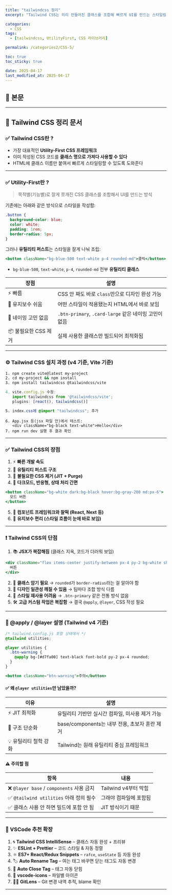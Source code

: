 ```yaml
---
title: "tailwindcss 정리"
excerpt: "Tailwind CSS는 미리 만들어진 클래스를 조합해 빠르게 UI를 만드는 스타일링 도구예요. 설치 방법부터 장단점을 정리해봤습니다."

categories:
  - CSS
tags:
  - [tailwindcss, UtilityFirst, CSS 라이브러리]

permalink: /categories2/CSS-5/

toc: true
toc_sticky: true

date: 2025-04-17
last_modified_at: 2025-04-17
---
```


## 🦥 본문

---

## 🌟 Tailwind CSS 정리 문서

### ✅ Tailwind CSS란 ?

- 가장 대표적인 **Utility-First CSS 프레임워크**
- 이미 작성된 CSS 코드를 **클래스 명으로 가져다 사용할 수 있다**
- HTML에 클래스 이름만 붙여서 빠르게 스타일링할 수 있도록 도와준다

---

### ✅ Utility-First란 ?

> 목적별(기능별)로 잘게 쪼개진 CSS 클래스를 조합해서 UI를 만드는 방식

기존에는 아래와 같은 방식으로 스타일을 작성함:

```css
.button {
  background-color: blue;
  color: white;
  padding: 1rem;
  border-radius: 5px;
}
```

그러나 **유틸리티 퍼스트**는 스타일을 잘게 나눠 조립:

```jsx
<button className="bg-blue-500 text-white p-4 rounded-md">클릭</button>
```

- `bg-blue-500`, `text-white`, `p-4`, `rounded-md` 전부 **유틸리티 클래스**

| 장점                 | 설명                                                  |
| -------------------- | ----------------------------------------------------- |
| ⚡ 빠름              | CSS 안 짜도 바로 `class`만으로 디자인 완성 가능       |
| 🔧 유지보수 쉬움     | 어떤 스타일이 적용됐는지 HTML에서 바로 보임           |
| 🤔 네이밍 고민 없음  | `.btn-primary`, `.card-large` 같은 네이밍 고민이 없음 |
| 📦 불필요한 CSS 제거 | 실제 사용한 클래스만 빌드되어 최적화됨                |

---

### ⚙️ Tailwind CSS 설치 과정 (v4 기준, Vite 기준)

```bash
1. npm create vite@latest my-project
2. cd my-project && npm install
3. npm install tailwindcss @tailwindcss/vite
```

```js
4. vite.config.js 수정:
   import tailwindcss from '@tailwindcss/vite';
   plugins: [react(), tailwindcss()]
```

```css
5. index.css에 @import "tailwindcss"; 추가
```

```
6. App.jsx 등(jsx 파일 안)에서 테스트:
   <div className="bg-black text-white">Hello</div>
7. npm run dev 실행 후 결과 확인
```

---

### ✅ Tailwind CSS의 장점

1. ⚡ **빠른 개발 속도**
2. 🧱 **유틸리티 퍼스트 구조**
3. 🧹 **불필요한 CSS 제거 (JIT + Purge)**
4. 🌙 **다크모드, 반응형, 상태 처리 간편**

```jsx
<button className="bg-white dark:bg-black hover:bg-gray-200 md:px-6">
  모드 버튼
</button>
```

5. 🔄 **컴포넌트 프레임워크와 찰떡 (React, Next 등)**
6. 🧘 **유지보수 편리 (스타일 흐름이 눈에 바로 보임)**

---

### ❗ Tailwind CSS의 단점

1. 📚 **JSX가 복잡해짐** (클래스 지옥, 코드가 더러워 보임)

```jsx
<div className="flex items-center justify-between px-4 py-2 bg-white shadow rounded-lg text-sm font-medium text-gray-700 hover:text-blue-500 hover:bg-gray-100 transition duration-150 ease-in-out">
  버튼
</div>
```

2. 🧠 **클래스 암기 필요** → `rounded`가 `border-radius`라는 걸 알아야 함
3. 🎨 **디자인 일관성 깨질 수 있음** → 팀마다 조합 방식 다름
4. 🔁 **스타일 재사용 어려움** → `.btn-primary` 같은 전통 방식 없음
5. 🛠 **고급 커스텀 작업은 복잡함** → 결국 `@apply`, `@layer`, CSS 작성 필요

---

### 🧵 @apply / @layer 설명 (Tailwind v4 기준)

```css
/* tailwind.config.js 포함 상태에서 */
@tailwind utilities;

@layer utilities {
  .btn-warning {
    @apply bg-[#d7fa00] text-black font-bold py-2 px-4 rounded;
  }
}
```

```jsx
<button className="btn-warning">주의</button>
```

#### ✅ 왜 `@layer utilities`만 남았을까?

| 이유                  | 설명                                            |
| --------------------- | ----------------------------------------------- |
| ⚡ JIT 최적화         | 유틸리티 기반만 실시간 컴파일, 미사용 제거 가능 |
| 🧩 구조 단순화        | base/components는 내부 전용, 초보자 혼란 제거   |
| 💡 유틸리티 철학 강화 | Tailwind는 원래 유틸리티 중심 프레임워크        |

#### ⚠️ 주의할 점

| 항목                                      | 내용                   |
| ----------------------------------------- | ---------------------- |
| ❌ `@layer base` / `components` 사용 금지 | Tailwind v4부터 막힘   |
| ✅ `@tailwind utilities` 아래 정의 필수   | 그래야 컴파일에 포함됨 |
| ✅ 클래스 사용 안 하면 빌드에 포함 안 됨  | JIT 방식이기 때문      |

---

### 🧩 VSCode 추천 확장

1. 🌀 **Tailwind CSS IntelliSense** – 클래스 자동 완성 + 프리뷰
2. ✨ **ESLint + Prettier** – 코드 스타일 & 자동 정렬
3. ⚛️ **ES7+ React/Redux Snippets** – `rafce`, `useState` 등 자동 완성
4. 🏷️ **Auto Rename Tag** – 여는 태그 바꾸면 닫는 태그도 자동 변경
5. 🧲 **Auto Close Tag** – 태그 자동 닫힘
6. 🎨 **vscode-icons** – 파일별 아이콘
7. 🕵️‍♂️ **GitLens** – Git 변경 내역 추적, blame 확인

---
